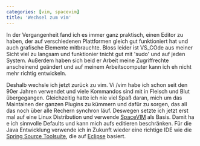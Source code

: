 ```yaml
---
categories: [vim, spacevim]
title: 'Wechsel zum vim'
---
```

In der Vergangenheit fand ich es immer ganz praktisch, einen Editor zu haben, der auf verschiedenen Plattformen gleich gut funktioniert hat und auch grafische Elemente mitbrauchte. Bloss leider ist VS_COde aus meiner Sicht viel zu langsam und funktionier tnicht gut mit 'sudo' und auf jeden System. Außerdem haben sich beid er Arbeit meine Zugriffrechte anscheinend geändert und auf meinem Arbeitscomputer kann ich eh nicht mehr richtig entwickeln. 

Deshalb wechsle ich jetzt zurück zu vim. Vi /vim habe ich schon seit den 90er Jahren verwendet und viele Kommandos sind mit in Fleisch und Blut übergegangen. Gleichzeitig hatte ich nie viel Spaß daran, mich um das Maintainen der ganzen Plugins zu kümmern und dafür zu sorgen, das all das noch über alle Rechern synchron läuf. Deswegen setzte ich jetzt erst mal auf eine Linux Distribution und verwende [SpaceVIM](https://spacevim.org) als Basis. Damit ha e ich sinnvolle Defaults und kann mich aufs editieren beschränken. Für die Java Entwicklung verwende ich in Zukunft wieder eine richtige IDE wie die [Spring Source Toolsuite](https://spring.io/tools), die auf [Eclipse](https://www.eclipse.org/ide/) basiert. 
